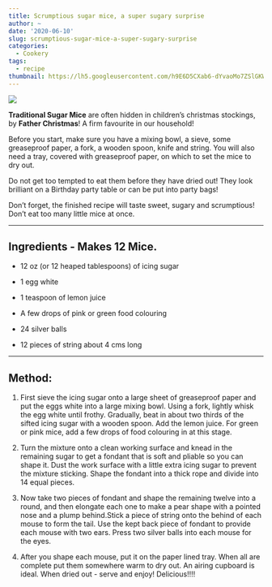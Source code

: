 ```yaml
---
title: Scrumptious sugar mice, a super sugary surprise
author: ~
date: '2020-06-10'
slug: scrumptious-sugar-mice-a-super-sugary-surprise
categories:
  - Cookery
tags:
  - recipe
thumbnail: https://lh5.googleusercontent.com/h9E6D5CXab6-dYvaoMo7ZSlGKWcTVJAYt0SgXaQwRMcWDjBNWcsDezczwhcdU37wZ04mPZX0z8OEPedHV4I88knGXnL1cHLm8u0d9Pjv
---
```


![](https://lh5.googleusercontent.com/h9E6D5CXab6-dYvaoMo7ZSlGKWcTVJAYt0SgXaQwRMcWDjBNWcsDezczwhcdU37wZ04mPZX0z8OEPedHV4I88knGXnL1cHLm8u0d9Pjv)

**Traditional Sugar Mice** are often hidden in children’s christmas stockings, by **Father Christmas**! A firm favourite in our household!

Before you start, make sure you have a mixing bowl, a sieve, some greaseproof paper, a fork, a wooden spoon, knife and string. You will also need a tray, covered with greaseproof paper, on which to set the mice to dry out. 

Do not get too tempted to eat them before they have dried out! They look brilliant on a Birthday party table or can be put into party bags!

Don’t forget, the finished recipe will taste sweet, sugary and scrumptious! Don’t eat too many little mice at once.

<hr>

## Ingredients - Makes 12 Mice. 

* 12 oz (or 12 heaped tablespoons) of icing sugar

* 1 egg white

* 1 teaspoon of lemon juice

* A few drops of pink or green food colouring

* 24 silver balls

* 12 pieces of string about 4 cms long

<hr>

## Method:

1. First sieve the icing sugar onto a large sheet of greaseproof paper and put the eggs white into a large mixing bowl. Using a fork, lightly whisk the egg white until frothy. Gradually, beat in about two thirds of the sifted icing sugar with a wooden spoon. Add the lemon juice. For green or pink mice, add a few drops of food colouring in at this stage.

2. Turn the mixture onto a clean working surface and knead in the remaining sugar to get a fondant that is soft and pliable so you can shape it. Dust the work surface with a little extra icing sugar to prevent the mixture sticking. Shape the fondant into a thick rope and divide into 14 equal pieces.

3. Now take two pieces of fondant and shape the remaining twelve into a round, and then elongate each one to make a pear shape with a pointed nose and a plump behind.Stick a piece of string onto the behind of each mouse to form the tail. Use the kept back piece of fondant to provide each mouse with two ears. Press two silver balls into each mouse for the eyes.

4. After you shape each mouse, put it on the paper lined tray. When all are complete put them somewhere warm to dry out. An airing cupboard is ideal. When dried out - serve and enjoy! Delicious!!!!

